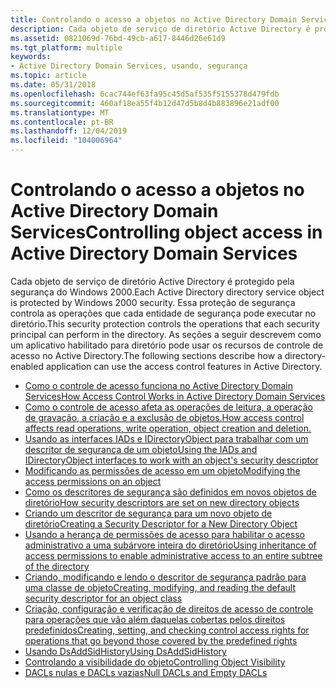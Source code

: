 ```yaml
---
title: Controlando o acesso a objetos no Active Directory Domain Services
description: Cada objeto de serviço de diretório Active Directory é protegido pela segurança do Windows 2000.
ms.assetid: 0821069d-76bd-49cb-a617-8446d26e61d9
ms.tgt_platform: multiple
keywords:
- Active Directory Domain Services, usando, segurança
ms.topic: article
ms.date: 05/31/2018
ms.openlocfilehash: 6cac744ef63fa95c45d5af535f5155378d479fdb
ms.sourcegitcommit: 460af18ea55f4b12d47d5b8d4b883896e21adf00
ms.translationtype: MT
ms.contentlocale: pt-BR
ms.lasthandoff: 12/04/2019
ms.locfileid: "104006964"
---
```

# <a name="controlling-object-access-in-active-directory-domain-services"></a><span data-ttu-id="3ba25-104">Controlando o acesso a objetos no Active Directory Domain Services</span><span class="sxs-lookup"><span data-stu-id="3ba25-104">Controlling object access in Active Directory Domain Services</span></span>

<span data-ttu-id="3ba25-105">Cada objeto de serviço de diretório Active Directory é protegido pela segurança do Windows 2000.</span><span class="sxs-lookup"><span data-stu-id="3ba25-105">Each Active Directory directory service object is protected by Windows 2000 security.</span></span> <span data-ttu-id="3ba25-106">Essa proteção de segurança controla as operações que cada entidade de segurança pode executar no diretório.</span><span class="sxs-lookup"><span data-stu-id="3ba25-106">This security protection controls the operations that each security principal can perform in the directory.</span></span> <span data-ttu-id="3ba25-107">As seções a seguir descrevem como um aplicativo habilitado para diretório pode usar os recursos de controle de acesso no Active Directory.</span><span class="sxs-lookup"><span data-stu-id="3ba25-107">The following sections describe how a directory-enabled application can use the access control features in Active Directory.</span></span>

-   [<span data-ttu-id="3ba25-108">Como o controle de acesso funciona no Active Directory Domain Services</span><span class="sxs-lookup"><span data-stu-id="3ba25-108">How Access Control Works in Active Directory Domain Services</span></span>](how-access-control-works-in-active-directory-domain-services.md)
-   [<span data-ttu-id="3ba25-109">Como o controle de acesso afeta as operações de leitura, a operação de gravação, a criação e a exclusão de objetos.</span><span class="sxs-lookup"><span data-stu-id="3ba25-109">How access control affects read operations, write operation, object creation and deletion.</span></span>](how-security-affects-operations-in-active-directory-domain-services.md)
-   [<span data-ttu-id="3ba25-110">Usando as interfaces IADs e IDirectoryObject para trabalhar com um descritor de segurança de um objeto</span><span class="sxs-lookup"><span data-stu-id="3ba25-110">Using the IADs and IDirectoryObject interfaces to work with an object's security descriptor</span></span>](apis-for-working-with-security-descriptors.md)
-   [<span data-ttu-id="3ba25-111">Modificando as permissões de acesso em um objeto</span><span class="sxs-lookup"><span data-stu-id="3ba25-111">Modifying the access permissions on an object</span></span>](setting-access-rights-on-an-object.md)
-   [<span data-ttu-id="3ba25-112">Como os descritores de segurança são definidos em novos objetos de diretório</span><span class="sxs-lookup"><span data-stu-id="3ba25-112">How security descriptors are set on new directory objects</span></span>](how-security-descriptors-are-set-on-new-directory-objects.md)
-   [<span data-ttu-id="3ba25-113">Criando um descritor de segurança para um novo objeto de diretório</span><span class="sxs-lookup"><span data-stu-id="3ba25-113">Creating a Security Descriptor for a New Directory Object</span></span>](creating-a-security-descriptor-for-a-new-directory-object.md)
-   [<span data-ttu-id="3ba25-114">Usando a herança de permissões de acesso para habilitar o acesso administrativo a uma subárvore inteira do diretório</span><span class="sxs-lookup"><span data-stu-id="3ba25-114">Using inheritance of access permissions to enable administrative access to an entire subtree of the directory</span></span>](inheritance-and-delegation-of-administration.md)
-   [<span data-ttu-id="3ba25-115">Criando, modificando e lendo o descritor de segurança padrão para uma classe de objeto</span><span class="sxs-lookup"><span data-stu-id="3ba25-115">Creating, modifying, and reading the default security descriptor for an object class</span></span>](default-security-descriptor.md)
-   [<span data-ttu-id="3ba25-116">Criação, configuração e verificação de direitos de acesso de controle para operações que vão além daquelas cobertas pelos direitos predefinidos</span><span class="sxs-lookup"><span data-stu-id="3ba25-116">Creating, setting, and checking control access rights for operations that go beyond those covered by the predefined rights</span></span>](control-access-rights.md)
-   [<span data-ttu-id="3ba25-117">Usando DsAddSidHistory</span><span class="sxs-lookup"><span data-stu-id="3ba25-117">Using DsAddSidHistory</span></span>](using-dsaddsidhistory.md)
-   [<span data-ttu-id="3ba25-118">Controlando a visibilidade do objeto</span><span class="sxs-lookup"><span data-stu-id="3ba25-118">Controlling Object Visibility</span></span>](controlling-object-visibility.md)
-   [<span data-ttu-id="3ba25-119">DACLs nulas e DACLs vazias</span><span class="sxs-lookup"><span data-stu-id="3ba25-119">Null DACLs and Empty DACLs</span></span>](null-dacls-and-empty-dacls.md)

 

 




